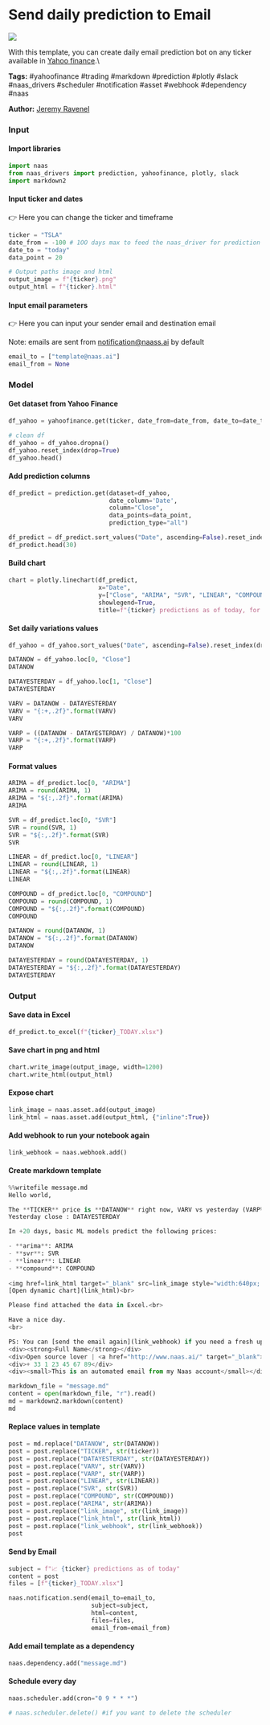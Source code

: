 # Send daily prediction to Email

[![](https://naasai-public.s3.eu-west-3.amazonaws.com/open\_in\_naas.svg)](https://app.naas.ai/user-redirect/naas/downloader?url=https://raw.githubusercontent.com/jupyter-naas/awesome-notebooks/master/YahooFinance/YahooFinance\_Send\_daily\_prediction\_to\_Email.ipynb)

With this template, you can create daily email prediction bot on any ticker available in [Yahoo finance](https://finance.yahoo.com/quote/TSLA/).\


**Tags:** #yahoofinance #trading #markdown #prediction #plotly #slack #naas\_drivers #scheduler #notification #asset #webhook #dependency #naas

**Author:** [Jeremy Ravenel](https://www.linkedin.com/in/j%C3%A9r%C3%A9my-ravenel-8a396910/)

### Input

#### Import libraries

```python
import naas
from naas_drivers import prediction, yahoofinance, plotly, slack
import markdown2
```

#### Input ticker and dates

👉 Here you can change the ticker and timeframe

```python
ticker = "TSLA"
date_from = -100 # 1OO days max to feed the naas_driver for prediction
date_to = "today"
data_point = 20

# Output paths image and html
output_image = f"{ticker}.png"
output_html = f"{ticker}.html"
```

#### Input email parameters

👉 Here you can input your sender email and destination email

Note: emails are sent from notification@naass.ai by default

```python
email_to = ["template@naas.ai"]
email_from = None
```

### Model

#### Get dataset from Yahoo Finance

```python
df_yahoo = yahoofinance.get(ticker, date_from=date_from, date_to=date_to)

# clean df
df_yahoo = df_yahoo.dropna()
df_yahoo.reset_index(drop=True)
df_yahoo.head()
```

#### Add prediction columns

```python
df_predict = prediction.get(dataset=df_yahoo,
                            date_column='Date',
                            column="Close",
                            data_points=data_point,
                            prediction_type="all")
```

```python
df_predict = df_predict.sort_values("Date", ascending=False).reset_index(drop=True)
df_predict.head(30)
```

#### Build chart

```python
chart = plotly.linechart(df_predict,
                         x="Date",
                         y=["Close", "ARIMA", "SVR", "LINEAR", "COMPOUND"],
                         showlegend=True,
                         title=f"{ticker} predictions as of today, for next {data_point} days.")
```

#### Set daily variations values

```python
df_yahoo = df_yahoo.sort_values("Date", ascending=False).reset_index(drop=True)
```

```python
DATANOW = df_yahoo.loc[0, "Close"]
DATANOW
```

```python
DATAYESTERDAY = df_yahoo.loc[1, "Close"]
DATAYESTERDAY
```

```python
VARV = DATANOW - DATAYESTERDAY
VARV = "{:+,.2f}".format(VARV)
VARV
```

```python
VARP = ((DATANOW - DATAYESTERDAY) / DATANOW)*100
VARP = "{:+,.2f}".format(VARP)
VARP
```

#### Format values

```python
ARIMA = df_predict.loc[0, "ARIMA"]
ARIMA = round(ARIMA, 1)
ARIMA = "${:,.2f}".format(ARIMA)
ARIMA
```

```python
SVR = df_predict.loc[0, "SVR"]
SVR = round(SVR, 1)
SVR = "${:,.2f}".format(SVR)
SVR
```

```python
LINEAR = df_predict.loc[0, "LINEAR"]
LINEAR = round(LINEAR, 1)
LINEAR = "${:,.2f}".format(LINEAR)
LINEAR
```

```python
COMPOUND = df_predict.loc[0, "COMPOUND"]
COMPOUND = round(COMPOUND, 1)
COMPOUND = "${:,.2f}".format(COMPOUND)
COMPOUND
```

```python
DATANOW = round(DATANOW, 1)
DATANOW = "${:,.2f}".format(DATANOW)
DATANOW
```

```python
DATAYESTERDAY = round(DATAYESTERDAY, 1)
DATAYESTERDAY = "${:,.2f}".format(DATAYESTERDAY)
DATAYESTERDAY
```

### Output

#### Save data in Excel

```python
df_predict.to_excel(f"{ticker}_TODAY.xlsx")
```

#### Save chart in png and html

```python
chart.write_image(output_image, width=1200)
chart.write_html(output_html)
```

#### Expose chart

```python
link_image = naas.asset.add(output_image)
link_html = naas.asset.add(output_html, {"inline":True})
```

#### Add webhook to run your notebook again

```python
link_webhook = naas.webhook.add()
```

#### Create markdown template

```python
%%writefile message.md
Hello world,

The **TICKER** price is **DATANOW** right now, VARV vs yesterday (VARP%).<br>
Yesterday close : DATAYESTERDAY

In +20 days, basic ML models predict the following prices: 

- **arima**: ARIMA
- **svr**: SVR
- **linear**: LINEAR
- **compound**: COMPOUND
    
<img href=link_html target="_blank" src=link_image style="width:640px; height:360px;" /><br>
[Open dynamic chart](link_html)<br>

Please find attached the data in Excel.<br>

Have a nice day.
<br>

PS: You can [send the email again](link_webhook) if you need a fresh update.<br>
<div><strong>Full Name</strong></div>
<div>Open source lover | <a href="http://www.naas.ai/" target="_blank">Naas</a></div>
<div>+ 33 1 23 45 67 89</div>
<div><small>This is an automated email from my Naas account</small></div>
```

```python
markdown_file = "message.md"
content = open(markdown_file, "r").read()
md = markdown2.markdown(content)
md
```

#### Replace values in template

```python
post = md.replace("DATANOW", str(DATANOW))
post = post.replace("TICKER", str(ticker))
post = post.replace("DATAYESTERDAY", str(DATAYESTERDAY))
post = post.replace("VARV", str(VARV))
post = post.replace("VARP", str(VARP))
post = post.replace("LINEAR", str(LINEAR))
post = post.replace("SVR", str(SVR))
post = post.replace("COMPOUND", str(COMPOUND))
post = post.replace("ARIMA", str(ARIMA))
post = post.replace("link_image", str(link_image))
post = post.replace("link_html", str(link_html))
post = post.replace("link_webhook", str(link_webhook))
post
```

#### Send by Email

```python
subject = f"📈 {ticker} predictions as of today"
content = post
files = [f"{ticker}_TODAY.xlsx"]

naas.notification.send(email_to=email_to,
                       subject=subject,
                       html=content,
                       files=files,
                       email_from=email_from)
```

#### Add email template as a dependency

```python
naas.dependency.add("message.md")
```

#### Schedule every day

```python
naas.scheduler.add(cron="0 9 * * *")

# naas.scheduler.delete() #if you want to delete the scheduler
```
